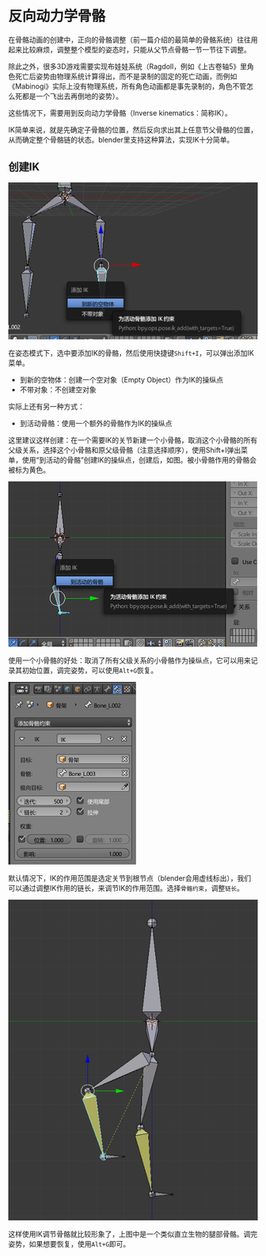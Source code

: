 # 反向动力学骨骼

在骨骼动画的创建中，正向的骨骼调整（前一篇介绍的最简单的骨骼系统）往往用起来比较麻烦，调整整个模型的姿态时，只能从父节点骨骼一节一节往下调整。

除此之外，很多3D游戏需要实现布娃娃系统（Ragdoll，例如《上古卷轴5》里角色死亡后姿势由物理系统计算得出，而不是录制的固定的死亡动画，而例如《Mabinogi》实际上没有物理系统，所有角色动画都是事先录制的，角色不管怎么死都是一个飞出去再倒地的姿势）。

这些情况下，需要用到反向动力学骨骼（Inverse kinematics：简称IK）。

IK简单来说，就是先确定子骨骼的位置，然后反向求出其上任意节父骨骼的位置，从而确定整个骨骼链的状态。blender里支持这种算法，实现IK十分简单。

## 创建IK

![](res/1.png)

在姿态模式下，选中要添加IK的骨骼，然后使用快捷键`Shift+I`，可以弹出添加IK菜单。

* 到新的空物体：创建一个空对象（Empty Object）作为IK的操纵点
* 不带对象：不创建空对象

实际上还有另一种方式：

* 到活动骨骼：使用一个额外的骨骼作为IK的操纵点

这里建议这样创建：在一个需要IK的关节新建一个小骨骼，取消这个小骨骼的所有父级关系，选择这个小骨骼和原父级骨骼（注意选择顺序），使用Shift+I弹出菜单，使用“到活动的骨骼”创建IK的操纵点，创建后，如图。被小骨骼作用的骨骼会被标为黄色。

![](res/2.png)

使用一个小骨骼的好处：取消了所有父级关系的小骨骼作为操纵点，它可以用来记录其初始位置，调完姿势，可以使用`Alt+G`恢复。

![](res/3.png)

默认情况下，IK的作用范围是选定关节到根节点（blender会用虚线标出），我们可以通过调整IK作用的链长，来调节IK的作用范围。选择`骨骼约束`，调整`链长`。

![](res/4.png)

这样使用IK调节骨骼就比较形象了，上图中是一个类似直立生物的腿部骨骼。调完姿势，如果想要恢复，使用`Alt+G`即可。

